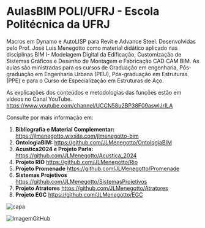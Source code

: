 # AulasBIM POLI/UFRJ - Escola Politécnica da UFRJ 

Macros em Dynamo e AutoLISP para Revit e Advance Steel. Desenvolvidas pelo Prof. José Luis Menegotto como material didático aplicado nas disciplinas BIM I- Modelagem Digital da Edificação, Customização de Sistemas Gráficos e Desenho de Montagem e Fabricação CAD CAM BIM. As aulas são ministradas para os cursos de Graduação em engenharia, Pós-graduação em Engenharia Urbana (PEU), Pós-graduação em Estruturas (PPE) e para o Curso de Especialização em Estruturas de Aço.

As explicações dos conteúdos e metodologias das funções estão em vídeos no Canal YouTube. https://www.youtube.com/channel/UCCN58u2BP38F09aswlJrILA

Consulte por mais informação em:

  1. **Bibliografia e Material Complementar:**  https://jlmenegotto.wixsite.com/jlmenegotto-bim
  2. **OntologiaBIM:** https://github.com/JLMenegotto/OntologiaBIM
  3. **Acustica2024 e Projeto Parla:** https://github.com/JLMenegotto/Acustica_2024
  4. **Projeto RIO** https://github.com/JLMenegotto/Rio
  5. **Projeto Promenade** https://github.com/JLMenegotto/Promenade
  6. **Sistemas Projetivos** https://github.com/JLMenegotto/SistemasProjetivos
  7. **Projeto Atratores** https://github.com/JLMenegotto/Atratores
  8. **Projeto EGC** https://github.com/JLMenegotto/EGC

![capa](https://github.com/JLMenegotto/AulasBIM/assets/9437020/b6f1b49d-24e5-4588-b52f-d93869d3784b)

![ImagemGitHub](https://user-images.githubusercontent.com/9437020/177049848-57bfaae6-9411-4095-af6b-12efc9f28616.PNG)


